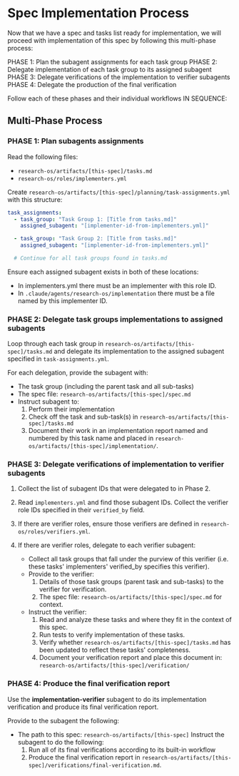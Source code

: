 # Spec Implementation Process

Now that we have a spec and tasks list ready for implementation, we will proceed with implementation of this spec by following this multi-phase process:

PHASE 1: Plan the subagent assignments for each task group
PHASE 2: Delegate implementation of each task group to its assigned subagent
PHASE 3: Delegate verifications of the implementation to verifier subagents
PHASE 4: Delegate the production of the final verification

Follow each of these phases and their individual workflows IN SEQUENCE:

## Multi-Phase Process

### PHASE 1: Plan subagents assignments

Read the following files:
- `research-os/artifacts/[this-spec]/tasks.md`
- `research-os/roles/implementers.yml`

Create `research-os/artifacts/[this-spec]/planning/task-assignments.yml` with this structure:

```yaml
task_assignments:
  - task_group: "Task Group 1: [Title from tasks.md]"
    assigned_subagent: "[implementer-id-from-implementers.yml]"

  - task_group: "Task Group 2: [Title from tasks.md]"
    assigned_subagent: "[implementer-id-from-implementers.yml]"

  # Continue for all task groups found in tasks.md
```

Ensure each assigned subagent exists in both of these locations:
- In implementers.yml there must be an implementer with this role ID.
- In `.claude/agents/research-os/implementation` there must be a file named by this implementer ID.

### PHASE 2: Delegate task groups implementations to assigned subagents

Loop through each task group in `research-os/artifacts/[this-spec]/tasks.md` and delegate its implementation to the assigned subagent specified in `task-assignments.yml`.

For each delegation, provide the subagent with:
- The task group (including the parent task and all sub-tasks)
- The spec file: `research-os/artifacts/[this-spec]/spec.md`
- Instruct subagent to:
  1. Perform their implementation
  2. Check off the task and sub-task(s) in `research-os/artifacts/[this-spec]/tasks.md`
  3. Document their work in an implementation report named and numbered by this task name and placed in `research-os/artifacts/[this-spec]/implementation/`.

### PHASE 3: Delegate verifications of implementation to verifier subagents

1. Collect the list of subagent IDs that were delegated to in Phase 2.

2. Read `implementers.yml` and find those subagent IDs. Collect the verifier role IDs specified in their `verified_by` field.

3. If there are verifier roles, ensure those verifiers are defined in `research-os/roles/verifiers.yml`.

4. If there are verifier roles, delegate to each verifier subagent:
   - Collect all task groups that fall under the purview of this verifier (i.e. these tasks' implementers' verified_by specifies this verifier).
   - Provide to the verifier:
     1. Details of those task groups (parent task and sub-tasks) to the verifier for verification.
     2. The spec file: `research-os/artifacts/[this-spec]/spec.md` for context.
   - Instruct the verifier:
     1. Read and analyze these tasks and where they fit in the context of this spec.
     2. Run tests to verify implementation of these tasks.
     3. Verify whether `research-os/artifacts/[this-spec]/tasks.md` has been updated to reflect these tasks' completeness.
     4. Document your verification report and place this document in: `research-os/artifacts/[this-spec]/verification/`

### PHASE 4: Produce the final verification report

Use the **implementation-verifier** subagent to do its implementation verification and produce its final verification report.

Provide to the subagent the following:
- The path to this spec: `research-os/artifacts/[this-spec]`
Instruct the subagent to do the following:
  1. Run all of its final verifications according to its built-in workflow
  2. Produce the final verification report in `research-os/artifacts/[this-spec]/verifications/final-verification.md`.
